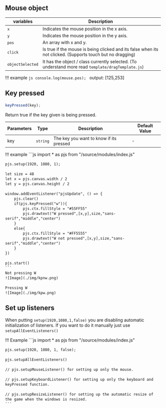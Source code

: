 ## Mouse object

| variables                 | Description                                                          |
|---------------------------|----------------------------------------------------------------------|
| `x`                       | Indicates the mouse position in the x axis.                          |
| `y`                       | Indicates the mouse position in the y axis.|
| `pos`                     | An array with x and y. |
| `click`                   | Is true if the mouse is being clicked and its false when its not clicked. (Supports touch but no dragging) |
| `objectSelected`          | It has the object / class currently selected. (To understand more read `template/dragTemplate.js`)|

!!! example
    ```js
    console.log(mouse.pos);
    ```
    output: [125,253]


## Key pressed
```js
keyPressed(key);
```

Return true if the key given is being pressed.

| Parameters                     | Type      | Description                                                          | Default Value  |
|--------------------------------|-----------|----------------------------------------------------------------------|----------------|
| key                            | `string`  | The key you want to know if its pressed                              | -              | 

!!! example
    ```js
    import * as pjs from "/source/modules/index.js"

    pjs.setup(1920, 1080, 1);

    let size = 48
    let x = pjs.canvas.width / 2
    let y = pjs.canvas.height / 2

    window.addEventListener("pjsUpdate", () => {
        pjs.clear()
        if(pjs.keyPressed("w")){
            pjs.ctx.fillStyle = "#55FF55"
            pjs.drawtext("W pressed",[x,y],size,"sans-serif","middle","center")
        }   
        else{
            pjs.ctx.fillStyle = "#FF5555"
            pjs.drawtext("W not pressed",[x,y],size,"sans-serif","middle","center")
        }
    })

    pjs.start()
    ```
    Not pressing W
    ![Image](./img/kpnw.png)

    Pressing W
    ![Image](./img/kpw.png)

## Set up listeners
When putting `setup(1920,1080,1,false)` you are disabling automatic initialization of listeners. If you want to do it manually just use `setupAllEventListeners()`

!!! Example
    ```js
    import * as pjs from "/source/modules/index.js"

    pjs.setup(1920, 1080, 1, false);

    pjs.setupAllEventListeners()

    // pjs.setupMouseListener() for setting up only the mouse.

    // pjs.setupKeyboardListener() for setting up only the keyboard and keyPressed function.

    // pjs.setupResizeListener() for setting up the automatic resize of the game when the windows is resized.
    ```